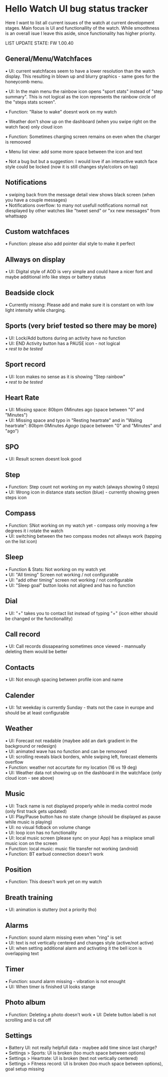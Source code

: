 # Hello Watch UI bug status tracker
Here I want to list all current issues of the watch at current development stages. Main focus is UI and functionallity of the watch. While smoothness is an overall isue I leave this aside, since functionality has higher priority.

LIST UPDATE STATE: FW 1.00.40

## General/Menu/Watchfaces
• UI: current watchfaces seem to have a lower resolution than the watch display. 
This resulting in blown up and blurry graphics - same goes for the honeycomb menu.

• UI: In the main menu the rainbow icon opens "sport stats" instead of "step summary". 
This is not logical as the icon represents the rainbow circle of the "steps stats screen".

• Function: "Raise to wake" doesnt work on my watch

• Weather don't show up on the dashboard (when you swipe right on the watch face) only cloud icon

• Function: Sometimes charging screen remains on even when the charger is remooved

• Menu list view: add some more space between the icon and text<br>

• Not a bug but but a suggestion: I would love if an interactive watch face style could be locked (now it is still changes style/colors on tap)


## Notifications
• swiping back from the message detail view shows black screen (when you have a couple messages)<br>
• Notifications overflow: to many not usefull notifications normall not diesplayed by other watches like "tweet send" or "xx new messages" from whattsapp

## Custom watchfaces
• Function: please also add pointer dial style to make it perfect

## Allways on display
• UI: Digital style of AOD is very simple and could have a nicer font and maybe additional info like steps or battery status

## Beadside clock
• Currently missng: Please add and make sure it is constant on with low light intensity while charging.

## Sports (very brief tested so there may be more)
• UI: Lock/Add buttons during an activity have no function<br>
• UI: END Activity button has a PAUSE icon - not logical<br>
<i>• rest to be tested</i>

## Sport record
• UI: Icon makes no sense as it is showing "Step rainbow"<br>
<i>• rest to be tested</i>

## Heart Rate
• UI: Missing space: 80bpm 0Minutes ago (space between "0" and "Minutes")<br>
• UI: Missing space and typo in "Resting heartrate" and in "Waling heartrate": 80bpm 0Minutes *Agogo* (space between "0" and "Minutes"  and "ago")<br>

## SPO
• UI: Result screen doesnt look good

## Step
• Function: Step count not working on my watch (always showing 0 steps)<br>
• UI: Wrong icon in distance stats section (blue) - currently showing green steps icon <br>

## Compass
• Function: SNot working on my watch yet - compass only mooving a few degrees it i rotate the watch<br>
• UI: switching between the two compass modes not allways work (tapping on the list icon)

## Sleep
• Function & Stats: Not working on my watch yet <br>
• UI: "All timing" Screen not working / not configurable<br>
• UI: "add other timing" screen not working / not configurable<br>
• UI: "Sleep goal" button looks not aligned and has no function<br>

## Dial
• UI: "+" takes you to contact list instead of typing "+" (icon either should be changed or the functionallity)

## Call record
• UI: Call records dissapearing sometimes once viewed - mannually deleting them would be better<br>

## Contacts
• UI: Not enough spacing between profile icon and name<br>

## Calender
• UI: 1st weekday is currently Sunday - thats not the case in europe and should be at least configurable <br>

## Weather
• UI: Forecast not readable (maybee add an dark gradient in the background or redesign)<br>
• UI: animated wave has no function and can be remooved <br>
• UI: scrolling reveals black borders, while swiping left, forecast elements overflow<br>
• Function: weather not accurtate for my location (16 vs 19 deg)<br>
• UI: Weather data not showing up on the dashboard in the watchface (only cloud icon - see above)<br>

## Music
• UI: Track name is not displayed properly while in media control mode (only first track gets updated)<br>
• UI: Play/Pause button has no state change (should be displayed as pause while music is playing)<br>
• UI: no visual fidback on volume change<br>
• UI: loop icon has no functionality<br>
• UI: local music screen (please sync on your App) has a misplace small music icon on the screen<br>
• Function: local music: music file transfer not working (android)<br>
• Function: BT earbud connection doesn't work<br>

## Position
• Function: This doesn't work yet on my watch

## Breath training
• UI: animation is stuttery (not a priority tho) 

## Alarms
• Function: sound alarm missing even when "ring" is set<br>
• UI: text is not vertically centered and changes style (active/not active)<br>
• UI: when setting additional alarm and activating it the bell icon is overlapping text

## Timer
• Function: sound alarm missing - vibration is not enought<br>
• UI: When timer is finished UI looks stange

## Photo album
• Function: Deleting a photo doesn't work
• UI: Delete button labell is not scrolling and is cut off

## Settings
• Battery UI: not really helpfull data - maybee add time since last charge?<br>
• Settings > Sports: UI is broken (too much space between options)<br>
• Settings > Heartrate: UI is broken (text not vertically centered)<br>
• Settings > Fitness record: UI is broken (too much space between options), goal setup missing<br>
